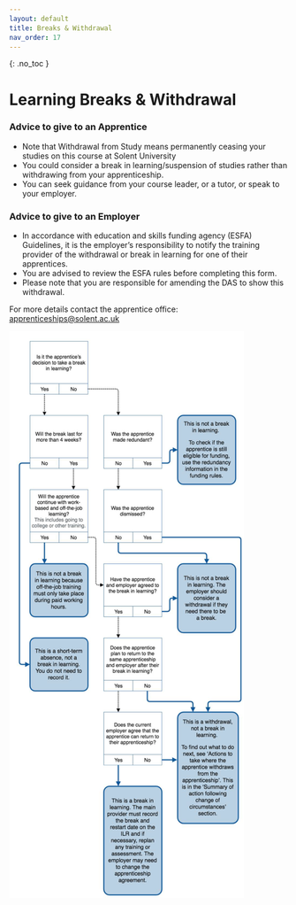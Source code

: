 ```yaml
---
layout: default
title: Breaks & Withdrawal
nav_order: 17
---
```


{: .no_toc }

# Learning Breaks & Withdrawal

### Advice to give to an Apprentice

* Note that Withdrawal from Study means permanently ceasing your studies on this course at Solent University
* You could consider a break in learning/suspension of studies rather than withdrawing from your apprenticeship.
* You can seek guidance from your course leader, or a tutor, or speak to your employer.

### Advice to give to an Employer

* In accordance with education and skills funding agency (ESFA) Guidelines, it is the employer’s responsibility to notify the training provider of the withdrawal or break in learning for one of their apprentices.
* You are advised to review the ESFA rules before completing this form.
* Please note that you are responsible for amending the DAS to show this withdrawal.


For more details contact the apprentice office: apprenticeships@solent.ac.uk


![](./images/Withdrawal.png)

 


